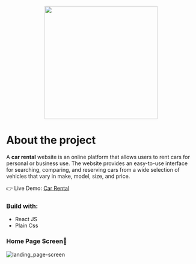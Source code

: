 <p align='center'>
 <img src='https://github.com/LucaFlagiello/Car-rental/assets/86936499/ef1cfddb-af33-4f15-a322-22da76ec2626.type' width='300px'/>
</p>

# About the project

A **car rental** website is an online platform that allows users to rent cars for personal or business use. The website provides an easy-to-use interface for searching, comparing, and reserving cars from a wide selection of vehicles that vary in make, model, size, and price.

👉 Live Demo: [Car Rental](https://car-rental-ecru.vercel.app/)

### Build with: 
* React JS
* Plain Css

### Home Page Screen📸
![landing_page-screen](https://github.com/LucaFlagiello/Car-rental/assets/86936499/68bc284a-f6b9-4734-9ab6-972663f5f967)
